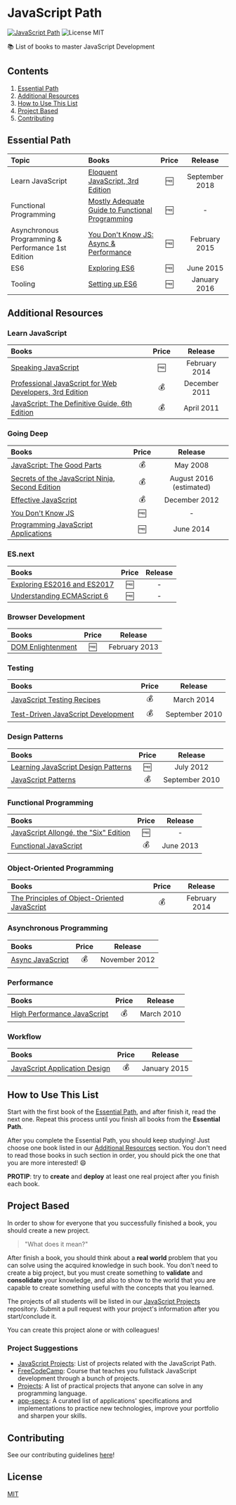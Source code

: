 # JavaScript Path
[![JavaScript Path](https://img.shields.io/badge/JavaScript%20Society-JavaScript%20Path-green.svg?style=flat-square)](https://github.com/javascript-society/javascript-path)
![License MIT](https://img.shields.io/badge/License-MIT-blue.svg?style=flat-square)

:books: List of books to master JavaScript Development

## Contents
1. [Essential Path](#essential-path)
1. [Additional Resources](#additional-resources)
1. [How to Use This List](#how-to-use-this-list)
1. [Project Based](#project-based)
1. [Contributing](#contributing)

## Essential Path
Topic | Books | Price | Release
:-- | :-- | :--: | :--:
Learn JavaScript | [Eloquent JavaScript, 3rd Edition](http://eloquentjavascript.net/) | :free: | September 2018
Functional Programming | [Mostly Adequate Guide to Functional Programming](https://mostly-adequate.gitbook.io/mostly-adequate-guide/) | :free: | -
Asynchronous Programming & Performance 1st Edition| [You Don't Know JS: Async & Performance](https://github.com/getify/You-Dont-Know-JS/blob/1st-ed/async%20&%20performance/README.md#you-dont-know-js-async--performance) | :free: | February 2015
ES6 | [Exploring ES6](http://exploringjs.com/es6/) | :free: | June 2015
Tooling | [Setting up ES6](https://leanpub.com/setting-up-es6/read) | :free: | January 2016

## Additional Resources
### Learn JavaScript
Books | Price | Release
:-- | :--: | :--:
[Speaking JavaScript](http://speakingjs.com/es5/) | :free: | February 2014
[Professional JavaScript for Web Developers, 3rd Edition](http://www.wrox.com/WileyCDA/WroxTitle/Professional-JavaScript-for-Web-Developers-3rd-Edition.productCd-1118222199.html) | :moneybag: | December 2011
[JavaScript: The Definitive Guide, 6th Edition](http://shop.oreilly.com/product/9780596805531.do) | :moneybag: | April 2011

### Going Deep
Books | Price | Release
:-- | :--: | :--:
[JavaScript: The Good Parts](http://shop.oreilly.com/product/9780596517748.do) | :moneybag: | May 2008
[Secrets of the JavaScript Ninja, Second Edition](https://www.manning.com/books/secrets-of-the-javascript-ninja-second-edition) | :moneybag: | August 2016 (estimated)
[Effective JavaScript](http://effectivejs.com/) | :moneybag: | December 2012
[You Don't Know JS](https://github.com/getify/You-Dont-Know-JS) | :free: | -
[Programming JavaScript Applications](http://chimera.labs.oreilly.com/books/1234000000262/index.html) | :free: | June 2014

### ES.next
Books | Price | Release
:-- | :--: | :--:
[Exploring ES2016 and ES2017](https://exploringjs.com/es2016-es2017.html) | :free: | -
[Understanding ECMAScript 6](https://leanpub.com/understandinges6/read/) | :free: | -

### Browser Development
Books | Price | Release
:-- | :--: | :--:
[DOM Enlightenment](http://domenlightenment.com/) | :free: | February 2013

### Testing
Books | Price | Release
:-- | :--: | :--:
[JavaScript Testing Recipes](http://jstesting.jcoglan.com/) | :moneybag: | March 2014
[Test-Driven JavaScript Development](http://tddjs.com/) | :moneybag: | September 2010

### Design Patterns
Books | Price | Release
:-- | :--: | :--:
[Learning JavaScript Design Patterns](http://www.addyosmani.com/resources/essentialjsdesignpatterns/book/) | :free: | July 2012
[JavaScript Patterns](http://shop.oreilly.com/product/9780596806767.do) | :moneybag: | September 2010

### Functional Programming
Books | Price | Release
:-- | :--: | :--:
[JavaScript Allongé, the "Six" Edition](https://leanpub.com/javascriptallongesix/read) | :free: | -
[Functional JavaScript](http://shop.oreilly.com/product/0636920028857.do) | :moneybag: | June 2013

### Object-Oriented Programming
Books | Price | Release
:-- | :--: | :--:
[The Principles of Object-Oriented JavaScript](http://shop.oreilly.com/product/9781593275402.do) | :moneybag: | February 2014

### Asynchronous Programming
Books | Price | Release
:-- | :--: | :--:
[Async JavaScript](https://pragprog.com/book/tbajs/async-javascript) | :moneybag: | November 2012

### Performance
Books | Price | Release
:-- | :--: | :--:
[High Performance JavaScript](http://shop.oreilly.com/product/9780596802806.do) | :moneybag: | March 2010

### Workflow
Books | Price | Release
:-- | :--: | :--:
[JavaScript Application Design](https://www.manning.com/books/javascript-application-design) | :moneybag: | January 2015

## How to Use This List
Start with the first book of the [Essential Path](#essential-path), and after finish it, read the next one. Repeat this process until you finish all books from the **Essential Path**.

After you complete the Essential Path, you should keep studying! Just choose one book listed in our [Additional Resources](#additional-resources) section. You don't need to read those books in such section in order, you should pick the one that you are more interested! :smile:

**PROTIP**: try to **create** and **deploy** at least one real project after you finish each book.

## Project Based
In order to show for everyone that you successfully finished a book, you should create a new project.

> "What does it mean?"

After finish a book, you should think about a **real world** problem that you can solve using the acquired knowledge in such book. You don't need to create a big project, but you must create something to **validate** and **consolidate** your knowledge, and also to show to the world that you are capable to create something useful with the concepts that you learned.

The projects of all students will be listed in our [JavaScript Projects](https://github.com/javascript-society/javascript-projects) repository. Submit a pull request with your project's information after you start/conclude it.

You can create this project alone or with colleagues!

### Project Suggestions
- [JavaScript Projects](https://github.com/javascript-society/javascript-projects): List of projects related with the JavaScript Path.
- [FreeCodeCamp](http://www.freecodecamp.com/): Course that teaches you fullstack JavaScript development through a bunch of projects.
- [Projects](https://github.com/karan/Projects): A list of practical projects that anyone can solve in any programming language.
- [app-specs](https://github.com/ericdouglas/app-specs): A curated list of applications' specifications and implementations to practice new technologies, improve your portfolio and sharpen your skills.

## Contributing
See our contributing guidelines [here](CONTRIBUTING.md)!

## License
[MIT](LICENSE)

